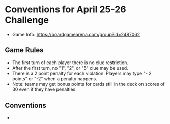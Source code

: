 # Conventions for April 25-26 Challenge

* Game Info: https://boardgamearena.com/group?id=2487062

## Game Rules

* The first turn of each player there is no clue restriction.
* After the first turn, no "1", "2", or "5" clue may be used.
* There is a 2 point penalty for each violation. Players may type "- 2 points" or "-2" when a penalty happens.
* Note: teams may get bonus points for cards still in the deck on scores of 30 even if they have penalties.

## Conventions
* 
